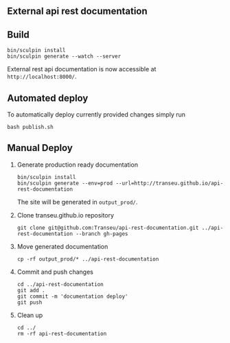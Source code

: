 ## External api rest documentation

## Build

```
bin/sculpin install
bin/sculpin generate --watch --server
```

External rest api documentation is now accessible at `http://localhost:8000/`.

## Automated deploy

To automatically deploy currently provided changes simply run 

```
bash publish.sh
```

## Manual Deploy

1. Generate production ready documentation

    ```
    bin/sculpin install
    bin/sculpin generate --env=prod --url=http://transeu.github.io/api-rest-documentation
    ```    
    The site will be generated in `output_prod/`. 

2. Clone transeu.github.io repository
    ```
    git clone git@github.com:Transeu/api-rest-documentation.git ../api-rest-documentation --branch gh-pages
    ```
3. Move generated documentation
    ```
    cp -rf output_prod/* ../api-rest-documentation
    ```
4. Commit and push changes
    ```
    cd ../api-rest-documentation
    git add .
    git commit -m 'documentation deploy'
    git push
    ```
5. Clean up
    ```
    cd ../
    rm -rf api-rest-documentation
    ```